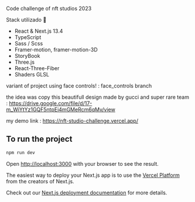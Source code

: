 Code challenge of nft studios 2023

Stack utilizado 🧰
- React & Next.js 13.4
- TypeScript
- Sass / Scss
- Framer-motion, framer-motion-3D
- StoryBook
- Three.js
- React-Three-Fiber
- Shaders GLSL

variant of project using face controls! : face_controls branch

the idea was copy this beautifull design made by gucci and super rare team :
https://drive.google.com/file/d/17-m_WiYtYz1GQF5ntpEi4mGMeRcm6qMv/view

my demo link : https://nft-studio-challenge.vercel.app/


## To run the project
 
```bash
npm run dev 
```

Open [http://localhost:3000](http://localhost:3000) with your browser to see the result.
 
The easiest way to deploy your Next.js app is to use the [Vercel Platform](https://vercel.com/new?utm_medium=default-template&filter=next.js&utm_source=create-next-app&utm_campaign=create-next-app-readme) from the creators of Next.js.

Check out our [Next.js deployment documentation](https://nextjs.org/docs/deployment) for more details.
